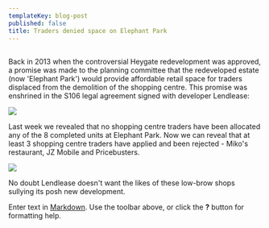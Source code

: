```yaml
---
templateKey: blog-post
published: false
title: Traders denied space on Elephant Park
---
```

##

Back in 2013 when the controversial Heygate redevelopment was approved, a promise was made to the planning committee that the redeveloped estate (now 'Elephant Park') would provide affordable retail space for traders displaced from the demolition of the shopping centre. This promise was enshrined in the S106 legal agreement signed with developer Lendlease:

![](http://35percent.org/img/eparks106ar.png)

Last week we revealed that no shopping centre traders have been allocated any of the 8 completed units at Elephant Park. Now we can reveal that at least 3 shopping centre traders have applied and been rejected - Miko's restaurant, JZ Mobile and Pricebusters.

![](http://35percent.org/img/mikojzpricebusters.jpg)

No doubt Lendlease doesn't want the likes of these low-brow shops sullying its posh new development. 




Enter text in [Markdown](http://daringfireball.net/projects/markdown/). Use the toolbar above, or click the **?** button for formatting help.
